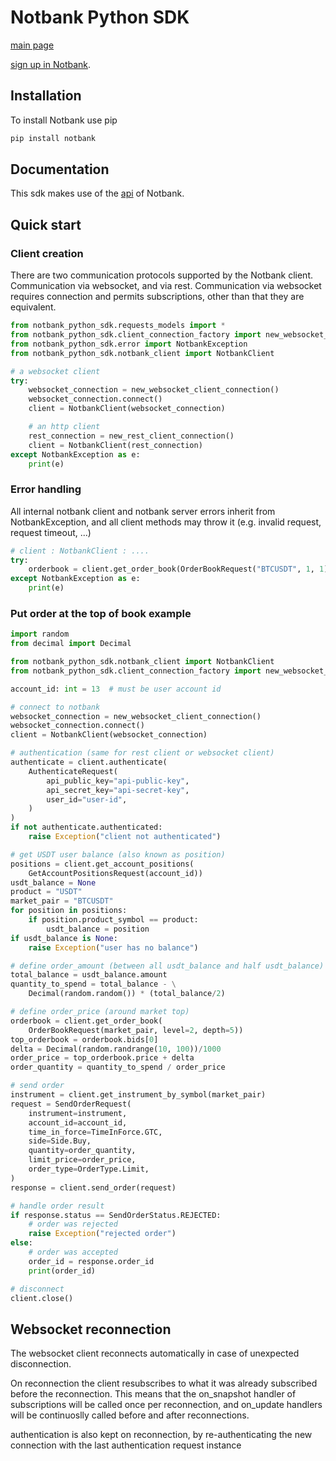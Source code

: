 # Notbank Python SDK

[main page](https://notbank.exchange)

[sign up in Notbank](https://www.cryptomkt.com/account/register).

## Installation

To install Notbank use pip

```bash
pip install notbank
```

## Documentation

This sdk makes use of the [api](https://apidoc.notbank.exchange) of Notbank.

## Quick start

### Client creation

There are two communication protocols supported by the Notbank client. Communication via websocket, and via rest. Communication via websocket requires connection and permits subscriptions, other than that they are equivalent.

```python
from notbank_python_sdk.requests_models import *
from notbank_python_sdk.client_connection_factory import new_websocket_client_connection, new_rest_client_connection
from notbank_python_sdk.error import NotbankException
from notbank_python_sdk.notbank_client import NotbankClient

# a websocket client
try:
    websocket_connection = new_websocket_client_connection()
    websocket_connection.connect()
    client = NotbankClient(websocket_connection)

    # an http client
    rest_connection = new_rest_client_connection()
    client = NotbankClient(rest_connection)
except NotbankException as e:
    print(e)
```

### Error handling

All internal notbank client and notbank server errors inherit from NotbankException, and all client methods may throw it (e.g. invalid request, request timeout, ...)

```python
# client : NotbankClient : ....
try:
    orderbook = client.get_order_book(OrderBookRequest("BTCUSDT", 1, 1))
except NotbankException as e:
    print(e)
```

### Put order at the top of book example

```python
import random
from decimal import Decimal

from notbank_python_sdk.notbank_client import NotbankClient
from notbank_python_sdk.client_connection_factory import new_websocket_client_connection

account_id: int = 13  # must be user account id

# connect to notbank
websocket_connection = new_websocket_client_connection()
websocket_connection.connect()
client = NotbankClient(websocket_connection)

# authentication (same for rest client or websocket client)
authenticate = client.authenticate(
    AuthenticateRequest(
        api_public_key="api-public-key",
        api_secret_key="api-secret-key",
        user_id="user-id",
    )
)
if not authenticate.authenticated:
    raise Exception("client not authenticated")

# get USDT user balance (also known as position)
positions = client.get_account_positions(
    GetAccountPositionsRequest(account_id))
usdt_balance = None
product = "USDT"
market_pair = "BTCUSDT"
for position in positions:
    if position.product_symbol == product:
        usdt_balance = position
if usdt_balance is None:
    raise Exception("user has no balance")

# define order_amount (between all usdt_balance and half usdt_balance)
total_balance = usdt_balance.amount
quantity_to_spend = total_balance - \
    Decimal(random.random()) * (total_balance/2)

# define order_price (around market top)
orderbook = client.get_order_book(
    OrderBookRequest(market_pair, level=2, depth=5))
top_orderbook = orderbook.bids[0]
delta = Decimal(random.randrange(10, 100))/1000
order_price = top_orderbook.price + delta
order_quantity = quantity_to_spend / order_price

# send order
instrument = client.get_instrument_by_symbol(market_pair)
request = SendOrderRequest(
    instrument=instrument,
    account_id=account_id,
    time_in_force=TimeInForce.GTC,
    side=Side.Buy,
    quantity=order_quantity,
    limit_price=order_price,
    order_type=OrderType.Limit,
)
response = client.send_order(request)

# handle order result
if response.status == SendOrderStatus.REJECTED:
    # order was rejected
    raise Exception("rejected order")
else:
    # order was accepted
    order_id = response.order_id
    print(order_id)

# disconnect
client.close()
```

## Websocket reconnection

The websocket client reconnects automatically in case of unexpected disconnection.

On reconnection the client resubscribes to what it was already subscribed before the reconnection. This means that the on_snapshot handler of subscriptions will be called once per reconnection, and on_update handlers will be continuoslly called before and after reconnections.

authentication is also kept on reconnection, by re-authenticating the new connection with the last authentication request instance
